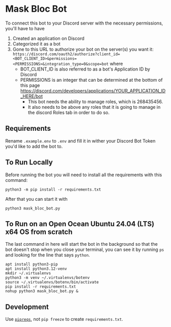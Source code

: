 # Mask Bloc Bot

To connect this bot to your Discord server with the necessary permissions, you'll have to have 
1. Created an application on Discord
2. Categorized it as a bot
3. Gone to this URL to authorize your bot on the server(s) you want it: `https://discord.com/oauth2/authorize?client_id=<BOT_CLIENT_ID>&permissions=<PERMISSIONS>&integration_type=0&scope=bot` where
   - BOT_CLIENT_ID is also referred to as a bot's Application ID by Discord
   - PERMISSIONS is an integer that can be determined at the bottom of this page https://discord.com/developers/applications/YOUR_APPLICATION_ID_HERE/bot
      - This bot needs the ability to manage roles, which is 268435456.
      - It also needs to be above any roles that it is going to manage in the discord Roles tab in order to do so.

## Requirements
Rename `.example.env` to `.env` and fill it in wither your Discord Bot Token you'd like to add the bot to. 

## To Run Locally
Before running the bot you will need to install all the requirements with this command:

```
python3 -m pip install -r requirements.txt
```

After that you can start it with

```
python3 mask_bloc_bot.py
```

## To Run on an Open Ocean Ubuntu 24.04 (LTS) x64 OS from scratch

The last command in here will start the bot in the background so that the bot doesn't stop when you close your terminal, you can see it by running `ps` and looking for the line that says `python`.
```
apt install python3-pip
apt install python3.12-venv
mkdir ~/.virtualenvs
python3 -m venv ~/.virtualenvs/botenv
source ~/.virtualenvs/botenv/bin/activate
pip install -r requirements.txt
nohup python3 mask_bloc_bot.py &
```

## Development

Use [`pipreqs`](https://builtin.com/software-engineering-perspectives/pip-freeze), not `pip freeze` to create `requirements.txt`.